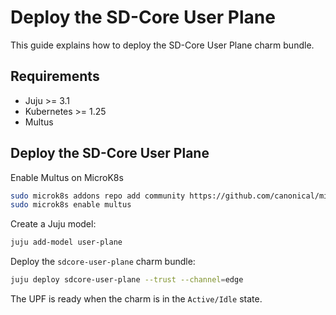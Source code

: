 # Deploy the SD-Core User Plane

This guide explains how to deploy the SD-Core User Plane charm bundle.

## Requirements

- Juju >= 3.1
- Kubernetes >= 1.25
- Multus

## Deploy the SD-Core User Plane

Enable Multus on MicroK8s

```bash
sudo microk8s addons repo add community https://github.com/canonical/microk8s-community-addons --reference feat/strict-fix-multus
sudo microk8s enable multus
```

Create a Juju model:

```bash
juju add-model user-plane
```

Deploy the `sdcore-user-plane` charm bundle:

```bash
juju deploy sdcore-user-plane --trust --channel=edge
```

The UPF is ready when the charm is in the `Active/Idle` state.
